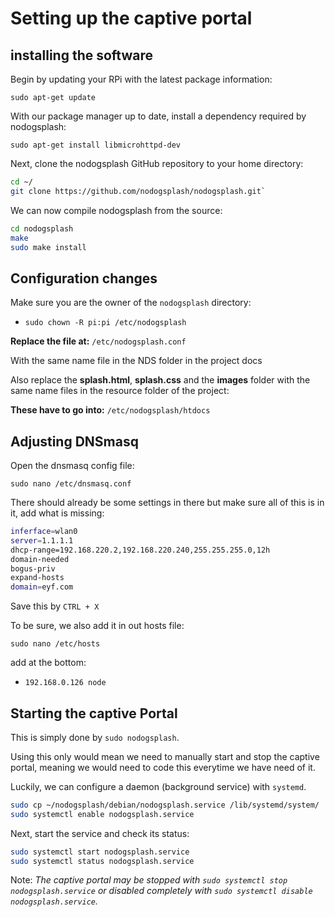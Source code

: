 # Setting up the captive portal

## installing the software

Begin by updating your RPi with the latest package information:

`sudo apt-get update`

With our package manager up to date, install a dependency required by
nodogsplash:

`sudo apt-get install libmicrohttpd-dev`

Next, clone the nodogsplash GitHub repository to your home directory:

```bash
cd ~/
git clone https://github.com/nodogsplash/nodogsplash.git`
```

We can now compile nodogsplash from the source:

```bash
cd nodogsplash
make
sudo make install
```

## Configuration changes

Make sure you are the owner of the `nodogsplash` directory:

- `sudo chown -R pi:pi /etc/nodogsplash`

**Replace the file at:**
`/etc/nodogsplash.conf`

With the same name file in the NDS folder in the project docs

Also replace the **splash.html**, **splash.css** and the **images** folder with the same name files in the resource folder of the project:

**These have to go into:**
`/etc/nodogsplash/htdocs`

## Adjusting DNSmasq

Open the dnsmasq config file:

`sudo nano /etc/dnsmasq.conf`

There should already be some settings in there but make sure all of this is in it, add what is missing:

```bash
inferface=wlan0
server=1.1.1.1
dhcp-range=192.168.220.2,192.168.220.240,255.255.255.0,12h
domain-needed
bogus-priv
expand-hosts
domain=eyf.com
```

Save this by `CTRL + X`

To be sure, we also add it in out hosts file:

`sudo nano /etc/hosts`

add at the bottom:

- `192.168.0.126 node`

## Starting the captive Portal

This is simply done by `sudo nodogsplash`.

Using this only would mean we need to manually start and stop the captive portal, meaning we would need to code this everytime we have need of it.

Luckily, we can configure a daemon (background service) with `systemd`.

``` bash
sudo cp ~/nodogsplash/debian/nodogsplash.service /lib/systemd/system/
sudo systemctl enable nodogsplash.service 
```

Next, start the service and check its status:

```bash
sudo systemctl start nodogsplash.service 
sudo systemctl status nodogsplash.service
```

Note: *The captive portal may be stopped with `sudo systemctl stop nodogsplash.service` or disabled completely with `sudo systemctl disable nodogsplash.service`.*
